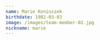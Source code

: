 ```yaml
---
name: Marie Koniuszek
birthdate: 1982-03-03
image: /images/team-member-02.jpg
nickname: marie
---
```

